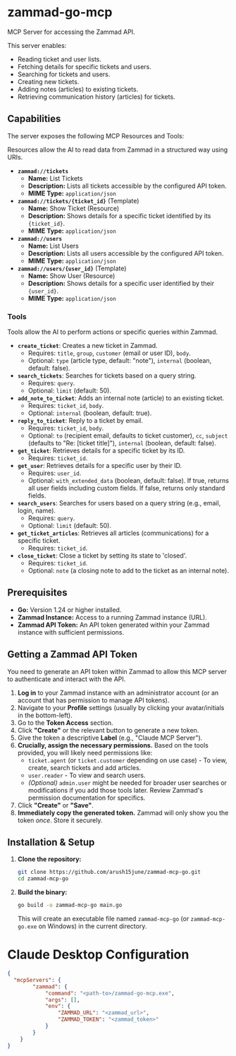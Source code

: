 # zammad-go-mcp

MCP Server for accessing the Zammad API. 

This server enables:

- Reading ticket and user lists.
- Fetching details for specific tickets and users.
- Searching for tickets and users.
- Creating new tickets.
- Adding notes (articles) to existing tickets.
- Retrieving communication history (articles) for tickets.

## Capabilities

The server exposes the following MCP Resources and Tools:

Resources allow the AI to read data from Zammad in a structured way using URIs.

*   **`zammad://tickets`**
    *   **Name:** List Tickets
    *   **Description:** Lists all tickets accessible by the configured API token.
    *   **MIME Type:** `application/json`
*   **`zammad://tickets/{ticket_id}`** (Template)
    *   **Name:** Show Ticket (Resource)
    *   **Description:** Shows details for a specific ticket identified by its `{ticket_id}`.
    *   **MIME Type:** `application/json`
*   **`zammad://users`**
    *   **Name:** List Users
    *   **Description:** Lists all users accessible by the configured API token.
    *   **MIME Type:** `application/json`
*   **`zammad://users/{user_id}`** (Template)
    *   **Name:** Show User (Resource)
    *   **Description:** Shows details for a specific user identified by their `{user_id}`.
    *   **MIME Type:** `application/json`

### Tools

Tools allow the AI to perform actions or specific queries within Zammad.

*   **`create_ticket`**: Creates a new ticket in Zammad.
    *   Requires: `title`, `group`, `customer` (email or user ID), `body`.
    *   Optional: `type` (article type, default: "note"), `internal` (boolean, default: false).
*   **`search_tickets`**: Searches for tickets based on a query string.
    *   Requires: `query`.
    *   Optional: `limit` (default: 50).
*   **`add_note_to_ticket`**: Adds an internal note (article) to an existing ticket.
    *   Requires: `ticket_id`, `body`.
    *   Optional: `internal` (boolean, default: true).
*   **`reply_to_ticket`**: Reply to a ticket by email.
    *   Requires: `ticket_id`, `body`.
    *   Optional: `to` (recipient email, defaults to ticket customer), `cc`, `subject` (defaults to "Re: [ticket title]"), `internal` (boolean, default: false).
*   **`get_ticket`**: Retrieves details for a specific ticket by its ID.
    *   Requires: `ticket_id`.
*   **`get_user`**: Retrieves details for a specific user by their ID.
    *   Requires: `user_id`.
    *   Optional: `with_extended_data` (boolean, default: false). If true, returns all user fields including custom fields. If false, returns only standard fields.
*   **`search_users`**: Searches for users based on a query string (e.g., email, login, name).
    *   Requires: `query`.
    *   Optional: `limit` (default: 50).
*   **`get_ticket_articles`**: Retrieves all articles (communications) for a specific ticket.
    *   Requires: `ticket_id`.
*   **`close_ticket`**: Close a ticket by setting its state to 'closed'.
    *   Requires: `ticket_id`.
    *   Optional: `note` (a closing note to add to the ticket as an internal note).

## Prerequisites

*   **Go:** Version 1.24 or higher installed.
*   **Zammad Instance:** Access to a running Zammad instance (URL).
*   **Zammad API Token:** An API token generated within your Zammad instance with sufficient permissions.

## Getting a Zammad API Token

You need to generate an API token within Zammad to allow this MCP server to authenticate and interact with the API.

1.  **Log in** to your Zammad instance with an administrator account (or an account that has permission to manage API tokens).
2.  Navigate to your **Profile** settings (usually by clicking your avatar/initials in the bottom-left).
3.  Go to the **Token Access** section.
4.  Click **"Create"** or the relevant button to generate a new token.
5.  Give the token a descriptive **Label** (e.g., "Claude MCP Server").
6.  **Crucially, assign the necessary permissions.** Based on the tools provided, you will likely need permissions like:
    *   `ticket.agent` (or `ticket.customer` depending on use case) - To view, create, search tickets and add articles.
    *   `user.reader` - To view and search users.
    *   *(Optional)* `admin.user` might be needed for broader user searches or modifications if you add those tools later. Review Zammad's permission documentation for specifics.
7.  Click **"Create"** or **"Save"**.
8.  **Immediately copy the generated token.** Zammad will only show you the token *once*. Store it securely.

## Installation & Setup

1.  **Clone the repository:**
    ```bash
    git clone https://github.com/arush15june/zammad-mcp-go.git
    cd zammad-mcp-go
    ```

2.  **Build the binary:**
    ```bash
    go build -o zammad-mcp-go main.go
    ```
    
    This will create an executable file named `zammad-mcp-go` (or `zammad-mcp-go.exe` on Windows) in the current directory.


# Claude Desktop Configuration

```json
{
  "mcpServers": {
        "zammad": {
            "command": "<path-to>/zammad-go-mcp.exe",
            "args": [],
            "env": {
                "ZAMMAD_URL": "<zammad_url>",
                "ZAMMAD_TOKEN": "<zammad_token>"
            }
        }
    }
}
```